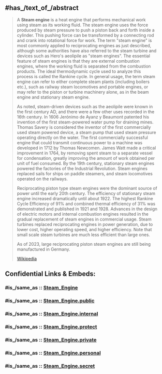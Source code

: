 ﻿---
aliases:
- "Steam engine"
has_id_wikidata: Q12760
---

## #has_/text_of_/abstract 

> A **Steam engine** is a heat engine that performs mechanical work using steam as its working fluid. The steam engine uses the force produced by steam pressure to push a piston back and forth inside a cylinder. This pushing force can be transformed by a connecting rod and crank into rotational force for work. The term "steam engine" is most commonly applied to reciprocating engines as just described, although some authorities have also referred to the steam turbine and devices such as Hero's aeolipile as "steam engines". The essential feature of steam engines is that they are external combustion engines, where the working fluid is separated from the combustion products. The ideal thermodynamic cycle used to analyze this process is called the Rankine cycle. In general usage, the term steam engine can refer to either complete steam plants (including boilers etc.), such as railway steam locomotives and portable engines, or may refer to the piston or turbine machinery alone, as in the beam engine and stationary steam engine.
>
> As noted, steam-driven devices such as the aeolipile were known in the first century AD, and there were a few other uses recorded in the 16th century. In 1606 Jerónimo de Ayanz y Beaumont patented his invention of the first steam-powered water pump for draining mines. Thomas Savery is considered the inventor of the first commercially used steam powered device, a steam pump that used steam pressure operating directly on the water. The first commercially successful engine that could transmit continuous power to a machine was developed in 1712 by Thomas Newcomen. James Watt made a critical improvement in 1764, by removing spent steam to a separate vessel for condensation, greatly improving the amount of work obtained per unit of fuel consumed. By the 19th century, stationary steam engines powered the factories of the Industrial Revolution. Steam engines replaced sails for ships on paddle steamers, and steam locomotives operated on the railways.
>
> Reciprocating piston type steam engines were the dominant source of power until the early 20th century. The efficiency of stationary steam engine increased dramatically until about 1922. The highest Rankine Cycle Efficiency of 91% and combined thermal efficiency of 31% was demonstrated and published in 1921 and 1928.   Advances in the design of electric motors and internal combustion engines resulted in the gradual replacement of steam engines in commercial usage. Steam turbines replaced reciprocating engines in power generation, due to lower cost, higher operating speed, and higher efficiency. Note that small scale steam turbines are much less efficient than large ones.
>
> As of 2023, large reciprocating piston steam engines are still being manufactured in Germany.
>
> [Wikipedia](https://en.wikipedia.org/wiki/Steam%20engine) 


## Confidential Links & Embeds: 

### #is_/same_as :: [Steam_Engine](/_Standards/Technology/Mechanical_Engineering/Engine/Steam_Engine.md) 

### #is_/same_as :: [Steam_Engine.public](/_public/Technology/Mechanical_Engineering/Engine/Steam_Engine.public.md) 

### #is_/same_as :: [Steam_Engine.internal](/_internal/Technology/Mechanical_Engineering/Engine/Steam_Engine.internal.md) 

### #is_/same_as :: [Steam_Engine.protect](/_protect/Technology/Mechanical_Engineering/Engine/Steam_Engine.protect.md) 

### #is_/same_as :: [Steam_Engine.private](/_private/Technology/Mechanical_Engineering/Engine/Steam_Engine.private.md) 

### #is_/same_as :: [Steam_Engine.personal](/_personal/Technology/Mechanical_Engineering/Engine/Steam_Engine.personal.md) 

### #is_/same_as :: [Steam_Engine.secret](/_secret/Technology/Mechanical_Engineering/Engine/Steam_Engine.secret.md)

